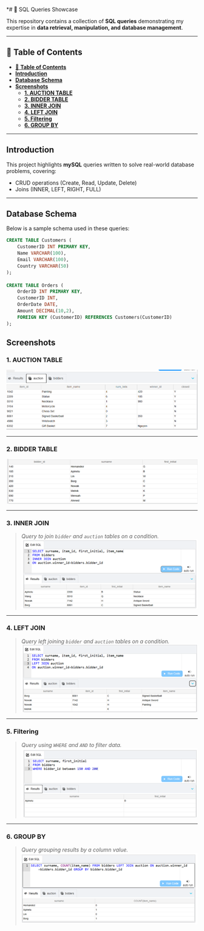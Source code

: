 *# 💾 SQL Queries Showcase

This repository contains a collection of **SQL queries** demonstrating my expertise in **data retrieval, manipulation, and database management**.

---

## 📌 **Table of Contents**
- [📌 **Table of Contents**](#-table-of-contents)
- [**Introduction**](#introduction)
- [**Database Schema**](#database-schema)
- [**Screenshots**](#screenshots)
  - [**1. AUCTION TABLE**](#1-auction-table)
  - [**2. BIDDER TABLE**](#2-bidder-table)
  - [**3. INNER JOIN**](#3-inner-join)
  - [**4. LEFT JOIN**](#4-left-join)
  - [**5. Filtering**](#5-filtering)
  - [**6. GROUP BY**](#6-group-by)

---

## **Introduction**

This project highlights **mySQL** queries written to solve real-world database problems, covering:

- CRUD operations (Create, Read, Update, Delete)
- Joins (INNER, LEFT, RIGHT, FULL)

---

## **Database Schema**
Below is a sample schema used in these queries:

```sql
CREATE TABLE Customers (
    CustomerID INT PRIMARY KEY,
    Name VARCHAR(100),
    Email VARCHAR(100),
    Country VARCHAR(50)
);

CREATE TABLE Orders (
    OrderID INT PRIMARY KEY,
    CustomerID INT,
    OrderDate DATE,
    Amount DECIMAL(10,2),
    FOREIGN KEY (CustomerID) REFERENCES Customers(CustomerID)
);
 ```

## **Screenshots**

### **1. AUCTION TABLE**

![AUCTION TABLE](screenshot/sql7.png)

---

### **2. BIDDER TABLE**

![BIDDER TABLE](screenshot/sql8.png)

---

### **3. INNER JOIN**

> *Query to join `bidder` and `auction` tables on a condition.*
![INNER JOIN Result](screenshot/sql1.png)

---

### **4. LEFT JOIN**

> *Query left joining `bidder` and `auction` tables on a condition.*
![LEFT JOIN Result](screenshot/sql2.png)

---

### **5. Filtering**

> *Query using `WHERE` and `AND` to filter data.*
![Filtering Result](screenshot/sql54.png)

---

### **6. GROUP BY**

> *Query grouping results by a column value.*
![GROUP BY Result](screenshot/sql5.png)
